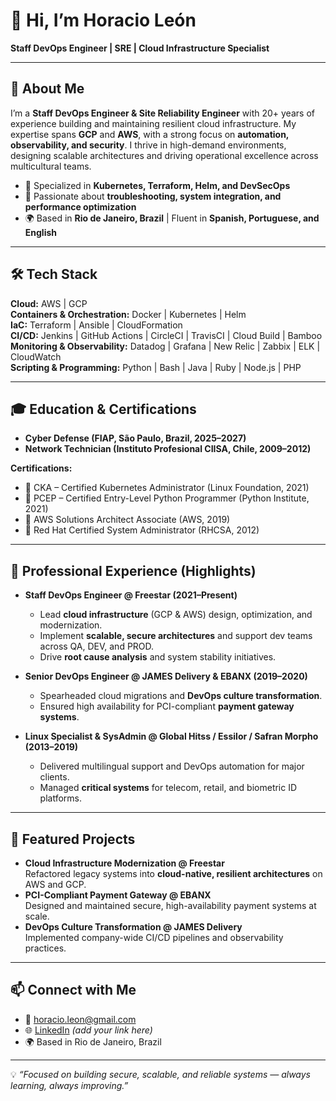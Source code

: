 

# 👋 Hi, I’m Horacio León  

**Staff DevOps Engineer | SRE | Cloud Infrastructure Specialist**

---

## 🌟 About Me  
I’m a **Staff DevOps Engineer & Site Reliability Engineer** with 20+ years of experience building and maintaining resilient cloud infrastructure. My expertise spans **GCP** and **AWS**, with a strong focus on **automation, observability, and security**. I thrive in high-demand environments, designing scalable architectures and driving operational excellence across multicultural teams.  

- 🚀 Specialized in **Kubernetes, Terraform, Helm, and DevSecOps**  
- 🔧 Passionate about **troubleshooting, system integration, and performance optimization**  
- 🌍 Based in **Rio de Janeiro, Brazil** | Fluent in **Spanish, Portuguese, and English**  

---

## 🛠️ Tech Stack  
**Cloud:** AWS | GCP  
**Containers & Orchestration:** Docker | Kubernetes | Helm  
**IaC:** Terraform | Ansible | CloudFormation  
**CI/CD:** Jenkins | GitHub Actions | CircleCI | TravisCI | Cloud Build | Bamboo  
**Monitoring & Observability:** Datadog | Grafana | New Relic | Zabbix | ELK | CloudWatch  
**Scripting & Programming:** Python | Bash | Java | Ruby | Node.js | PHP  

---

## 🎓 Education & Certifications  
- **Cyber Defense (FIAP, São Paulo, Brazil, 2025–2027)**  
- **Network Technician (Instituto Profesional CIISA, Chile, 2009–2012)**  

**Certifications:**  
- 🏅 CKA – Certified Kubernetes Administrator (Linux Foundation, 2021)  
- 🏅 PCEP – Certified Entry-Level Python Programmer (Python Institute, 2021)  
- 🏅 AWS Solutions Architect Associate (AWS, 2019)  
- 🏅 Red Hat Certified System Administrator (RHCSA, 2012)  

---

## 💼 Professional Experience (Highlights)  
- **Staff DevOps Engineer @ Freestar (2021–Present)**  
  - Lead **cloud infrastructure** (GCP & AWS) design, optimization, and modernization.  
  - Implement **scalable, secure architectures** and support dev teams across QA, DEV, and PROD.  
  - Drive **root cause analysis** and system stability initiatives.  

- **Senior DevOps Engineer @ JAMES Delivery & EBANX (2019–2020)**  
  - Spearheaded cloud migrations and **DevOps culture transformation**.  
  - Ensured high availability for PCI-compliant **payment gateway systems**.  

- **Linux Specialist & SysAdmin @ Global Hitss / Essilor / Safran Morpho (2013–2019)**  
  - Delivered multilingual support and DevOps automation for major clients.  
  - Managed **critical systems** for telecom, retail, and biometric ID platforms.  

---

## 🚀 Featured Projects  
- **Cloud Infrastructure Modernization @ Freestar**  
  Refactored legacy systems into **cloud-native, resilient architectures** on AWS and GCP.  
- **PCI-Compliant Payment Gateway @ EBANX**  
  Designed and maintained secure, high-availability payment systems at scale.  
- **DevOps Culture Transformation @ JAMES Delivery**  
  Implemented company-wide CI/CD pipelines and observability practices.  

---

## 📫 Connect with Me  
- 📧 [horacio.leon@gmail.com](mailto:horacio.leon@gmail.com)  
- 🌐 [LinkedIn](https://www.linkedin.com/) _(add your link here)_  
- 🌍 Based in Rio de Janeiro, Brazil  

---

💡 *“Focused on building secure, scalable, and reliable systems — always learning, always improving.”*  